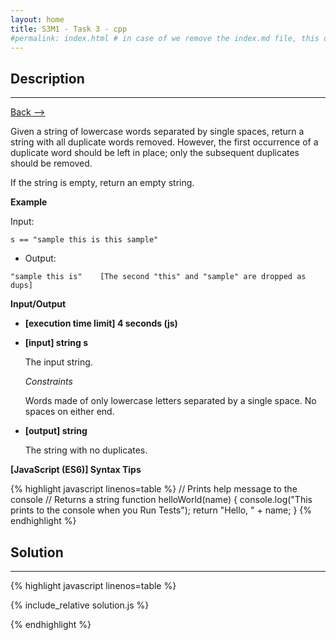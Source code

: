 ```yaml
---
layout: home
title: S3M1 - Task 3 - cpp
#permalink: index.html # in case of we remove the index.md file, this doc will be the index page
---
```


<div class="row">
<div class="columnStmt" markdown="1">

##  Description
------

[Back --> ](../README.md)

Given a string of lowercase words separated by single spaces, return a string with all duplicate words removed. However, the first occurrence of a duplicate word should be left in place; only the subsequent duplicates should be removed.

If the string is empty, return an empty string.

**Example**

Input:

```
s == "sample this is this sample"
```

-   Output:

```
"sample this is"    [The second "this" and "sample" are dropped as dups] 
```

**Input/Output**

* **[execution time limit] 4 seconds (js)**

* **[input] string s**

    The input string.

    *Constraints*

    Words made of only lowercase letters separated by a single space. No spaces on either end.

* **[output] string**

    The string with no duplicates.

**[JavaScript (ES6)] Syntax Tips**

{% highlight javascript linenos=table %}
// Prints help message to the console
// Returns a string
function helloWorld(name) {
    console.log("This prints to the console when you Run Tests");
    return "Hello, " + name;
}
{% endhighlight %}

</div>
<div class="columnSol" markdown="1">

## Solution
------

{% highlight javascript linenos=table %}

{% include_relative solution.js %}

{% endhighlight %}

</div>
</div>